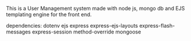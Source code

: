 This is a User Management system made with node js, mongo db and EJS templating engine for the front end.

dependencies:
dotenv
ejs
express
express-ejs-layouts
express-flash-messages
express-session
method-override
mongoose
